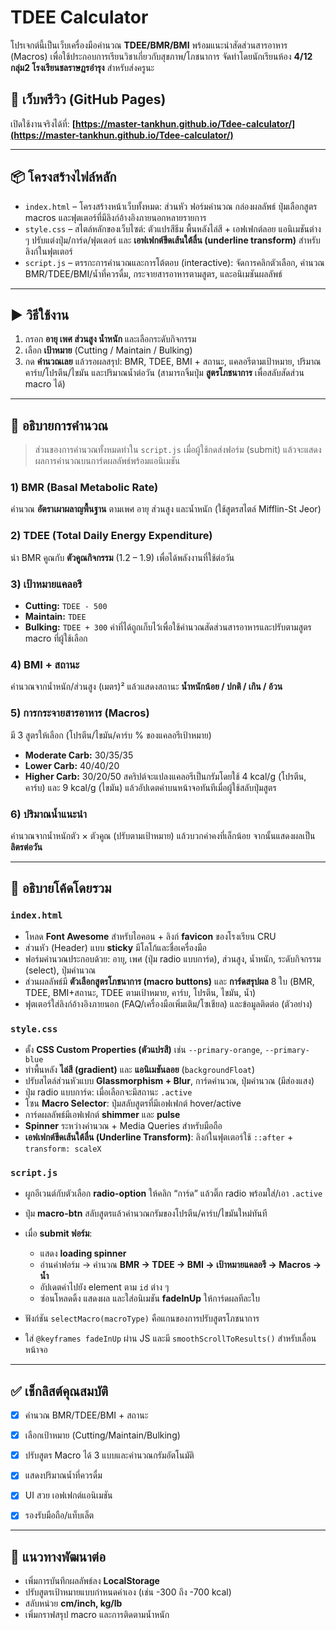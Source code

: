 # TDEE Calculator

โปรเจกต์นี้เป็นเว็บเครื่องมือคำนวณ **TDEE/BMR/BMI** พร้อมแนะนำสัดส่วนสารอาหาร (Macros) เพื่อใช้ประกอบการเรียนวิชาเกี่ยวกับสุขภาพ/โภชนาการ จัดทำโดยนักเรียนห้อง **4/12 กลุ่ม2 โรงเรียนชลราษฎรอำรุง** สำหรับส่งครูนะ

## 🔗 เว็บพรีวิว (GitHub Pages)

เปิดใช้งานจริงได้ที่:
**[https://master-tankhun.github.io/Tdee-calculator/](https://master-tankhun.github.io/Tdee-calculator/)**

---

## 📦 โครงสร้างไฟล์หลัก

* `index.html` – โครงสร้างหน้าเว็บทั้งหมด: ส่วนหัว ฟอร์มคำนวณ กล่องผลลัพธ์ ปุ่มเลือกสูตร macros และฟุตเตอร์ที่มีลิงก์อ้างอิงภายนอกหลายรายการ
* `style.css` – สไตล์หลักของเว็บไซต์: ตัวแปรสีธีม พื้นหลังไล่สี + เอฟเฟกต์ลอย แอนิเมชันต่าง ๆ ปรับแต่งปุ่ม/การ์ด/ฟุตเตอร์ และ **เอฟเฟกต์ขีดเส้นใต้ลื่น (underline transform)** สำหรับลิงก์ในฟุตเตอร์
* `script.js` – ตรรกะการคำนวณและการโต้ตอบ (interactive): จัดการคลิกตัวเลือก, คำนวณ BMR/TDEE/BMI/น้ำที่ควรดื่ม, กระจายสารอาหารตามสูตร, และอนิเมชันผลลัพธ์

---

## ▶️ วิธีใช้งาน

1. กรอก **อายุ เพศ ส่วนสูง น้ำหนัก** และเลือกระดับกิจกรรม
2. เลือก **เป้าหมาย** (Cutting / Maintain / Bulking)
3. กด **คำนวณเลย** แล้วรอผลสรุป: BMR, TDEE, BMI + สถานะ, แคลอรีตามเป้าหมาย, ปริมาณคาร์บ/โปรตีน/ไขมัน และปริมาณน้ำต่อวัน
   (สามารถจิ้มปุ่ม **สูตรโภชนาการ** เพื่อสลับสัดส่วน macro ได้)

---

## 🧮 อธิบายการคำนวณ

> ส่วนของการคำนวณทั้งหมดทำใน `script.js` เมื่อผู้ใช้กดส่งฟอร์ม (submit) แล้วจะแสดงผลการคำนวณบนการ์ดผลลัพธ์พร้อมแอนิเมชัน

### 1) BMR (Basal Metabolic Rate)

คำนวณ **อัตราเผาผลาญพื้นฐาน** ตามเพศ อายุ ส่วนสูง และน้ำหนัก (ใช้สูตรสไตล์ Mifflin-St Jeor)

### 2) TDEE (Total Daily Energy Expenditure)

นำ BMR คูณกับ **ตัวคูณกิจกรรม** (1.2 – 1.9) เพื่อได้พลังงานที่ใช้ต่อวัน

### 3) เป้าหมายแคลอรี

* **Cutting:** `TDEE - 500`
* **Maintain:** `TDEE`
* **Bulking:** `TDEE + 300`
  ค่าที่ได้ถูกเก็บไว้เพื่อใช้คำนวณสัดส่วนสารอาหารและปรับตามสูตร macro ที่ผู้ใช้เลือก

### 4) BMI + สถานะ

คำนวณจากน้ำหนัก/ส่วนสูง (เมตร)² แล้วแสดงสถานะ **น้ำหนักน้อย / ปกติ / เกิน / อ้วน**

### 5) การกระจายสารอาหาร (Macros)

มี 3 สูตรให้เลือก (โปรตีน/ไขมัน/คาร์บ % ของแคลอรีเป้าหมาย)

* **Moderate Carb:** 30/35/35
* **Lower Carb:** 40/40/20
* **Higher Carb:** 30/20/50
  สคริปต์จะแปลงแคลอรีเป็นกรัมโดยใช้ 4 kcal/g (โปรตีน, คาร์บ) และ 9 kcal/g (ไขมัน) แล้วอัปเดตค่าบนหน้าจอทันทีเมื่อผู้ใช้สลับปุ่มสูตร

### 6) ปริมาณน้ำแนะนำ

คำนวณจากน้ำหนักตัว × ตัวคูณ (ปรับตามเป้าหมาย) แล้วบวกค่าคงที่เล็กน้อย จากนั้นแสดงผลเป็น **ลิตรต่อวัน**

---

## 🧩 อธิบายโค้ดโดยรวม

### `index.html`

* โหลด **Font Awesome** สำหรับไอคอน + ลิงก์ **favicon** ของโรงเรียน CRU
* ส่วนหัว (Header) แบบ **sticky** มีโลโก้และชื่อเครื่องมือ
* ฟอร์มคำนวณประกอบด้วย: อายุ, เพศ (ปุ่ม radio แบบการ์ด), ส่วนสูง, น้ำหนัก, ระดับกิจกรรม (select), ปุ่มคำนวณ
* ส่วนผลลัพธ์มี **ตัวเลือกสูตรโภชนาการ (macro buttons)** และ **การ์ดสรุปผล** 8 ใบ (BMR, TDEE, BMI+สถานะ, TDEE ตามเป้าหมาย, คาร์บ, โปรตีน, ไขมัน, น้ำ)
* ฟุตเตอร์ใส่ลิงก์อ้างอิงภายนอก (FAQ/เครื่องมือเพิ่มเติม/โซเชียล) และข้อมูลติดต่อ (ตัวอย่าง)

### `style.css`

* ตั้ง **CSS Custom Properties (ตัวแปรสี)** เช่น `--primary-orange`, `--primary-blue`
* ทำพื้นหลัง **ไล่สี (gradient)** และ **แอนิเมชันลอย** (`backgroundFloat`)
* ปรับสไตล์ส่วนหัวแบบ **Glassmorphism + Blur**, การ์ดคำนวณ, ปุ่มคำนวณ (มีส่องแสง)
* ปุ่ม radio แบบการ์ด: เมื่อเลือกจะมีสถานะ `.active`
* โซน **Macro Selector**: ปุ่มสลับสูตรที่มีเอฟเฟกต์ hover/active
* การ์ดผลลัพธ์มีเอฟเฟกต์ **shimmer** และ **pulse**
* **Spinner** ระหว่างคำนวณ + Media Queries สำหรับมือถือ
* **เอฟเฟกต์ขีดเส้นใต้ลื่น (Underline Transform)**: ลิงก์ในฟุตเตอร์ใช้ `::after` + `transform: scaleX`

### `script.js`

* ผูกอีเวนต์กับตัวเลือก **radio-option** ให้คลิก “การ์ด” แล้วติ๊ก radio พร้อมใส่/เอา `.active`
* ปุ่ม **macro-btn** สลับสูตรแล้วคำนวณกรัมของโปรตีน/คาร์บ/ไขมันใหม่ทันที
* เมื่อ **submit ฟอร์ม**:

  * แสดง **loading spinner**
  * อ่านค่าฟอร์ม → คำนวณ **BMR → TDEE → BMI → เป้าหมายแคลอรี → Macros → น้ำ**
  * อัปเดตค่าไปยัง element ตาม `id` ต่าง ๆ
  * ซ่อนโหลดดิ้ง แสดงผล และใส่อนิเมชัน **fadeInUp** ให้การ์ดผลทีละใบ
* ฟังก์ชัน `selectMacro(macroType)` คือแกนของการปรับสูตรโภชนาการ
* ใส่ `@keyframes fadeInUp` ผ่าน JS และมี `smoothScrollToResults()` สำหรับเลื่อนหน้าจอ

---

## ✅ เช็กลิสต์คุณสมบัติ

* [x] คำนวณ BMR/TDEE/BMI + สถานะ
* [x] เลือกเป้าหมาย (Cutting/Maintain/Bulking)
* [x] ปรับสูตร Macro ได้ 3 แบบและคำนวณกรัมอัตโนมัติ
* [x] แสดงปริมาณน้ำที่ควรดื่ม
* [x] UI สวย เอฟเฟกต์แอนิเมชัน
* [x] รองรับมือถือ/แท็บเล็ต


---

## 🧭 แนวทางพัฒนาต่อ

* เพิ่มการบันทึกผลลัพธ์ลง **LocalStorage**
* ปรับสูตรเป้าหมายแบบกำหนดค่าเอง (เช่น -300 ถึง -700 kcal)
* สลับหน่วย **cm/inch, kg/lb**
* เพิ่มกราฟสรุป macro และการติดตามน้ำหนัก
